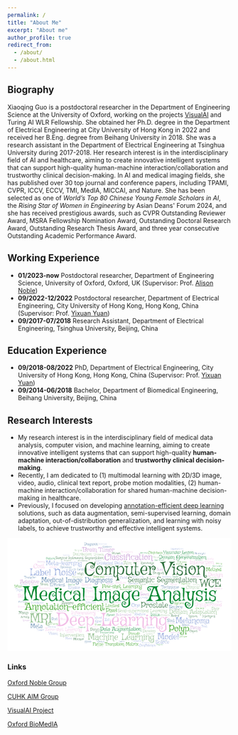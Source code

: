 ```yaml
---
permalink: /
title: "About Me"
excerpt: "About me"
author_profile: true
redirect_from: 
  - /about/
  - /about.html
---
```



<!-- ![#1589F0](https://via.placeholder.com/15/1589F0/000000?text=+) I will join the <a href="https://www.comp.hkbu.edu.hk/v1/?page=home" target="_blank">Department of Computer Science of Hong Kong Baptist University</a> as an assistant professor in Dec. 2024. Therefore, I am looking for self-motivated Ph.D. students interested in AI for healthcare to join my group. -->

<!-- Welcome to drop me an email with your CV and transcripts. -->

## Biography
Xiaoqing Guo is a postdoctoral researcher in the Department of Engineering Science at the University of Oxford, working on the projects <a href="https://www.robots.ox.ac.uk/~vgg/projects/visualai/" target="_blank">VisualAI</a> and Turing AI WLR Fellowship. She obtained her Ph.D. degree in the Department of Electrical Engineering at City University of Hong Kong in 2022 and received her B.Eng. degree from Beihang University in 2018. She was a research assistant in the Department of Electrical Engineering at Tsinghua University during 2017-2018. Her research interest is in the interdisciplinary field of AI and healthcare, aiming to create innovative intelligent systems that can support high-quality human-machine interaction/collaboration and trustworthy clinical decision-making. In AI and medical imaging fields, she has published over 30 top journal and conference papers, including TPAMI, CVPR, ICCV, ECCV, TMI, MedIA, MICCAI, and Nature. She has been selected as one of *World’s Top 80 Chinese Young Female Scholars in AI*, the *Rising Star of Women in Engineering* by Asian Deans' Forum 2024, and she has received prestigious awards, such as CVPR Outstanding Reviewer Award, MSRA Fellowship Nomination Award, Outstanding Doctoral Research Award, Outstanding Research Thesis Award, and three year consecutive Outstanding Academic Performance Award. 

## Working Experience
* **01/2023-now** Postdoctoral researcher, Department of Engineering Science, University of Oxford, Oxford, UK (Supervisor: Prof. <a href="https://ibme.ox.ac.uk/people/alison-noble/" target="_blank">Alison Noble</a>)
* **09/2022-12/2022** Postdoctoral researcher, Department of Electrical Engineering, City University of Hong Kong, Hong Kong, China (Supervisor: Prof. <a href="http://www.ee.cuhk.edu.hk/~yxyuan/people/people.htm" target="_blank">Yixuan Yuan</a>)
* **09/2017-07/2018** Research Assistant, Department of Electrical Engineering, Tsinghua University, Beijing, China

## Education Experience
* **09/2018-08/2022** PhD, Department of Electrical Engineering, City University of Hong Kong, Hong Kong, China (Supervisor: Prof. <a href="http://www.ee.cuhk.edu.hk/~yxyuan/people/people.htm" target="_blank">Yixuan Yuan</a>)
* **09/2014-06/2018** Bachelor, Department of Biomedical Engineering, Beihang University, Beijing, China


## Research Interests
* My research interest is in the interdisciplinary field of medical data analysis, computer vision, and machine learning, aiming to create innovative intelligent systems that can support high-quality **human-machine interaction/collaboration** and **trustworthy clinical decision-making**. 
* Recently, I am dedicated to (1) multimodal learning with 2D/3D image, video, audio, clinical text report, probe motion modalities, (2) human-machine interaction/collaboration for shared human-machine decision-making in healthcare. 
* Previously, I focused on developing <a href="https://guo-xiaoqing.github.io/research/" target="_blank">annotation-efficient deep learning</a> solutions, such as data augmentation, semi-supervised learning, domain adaptation, out-of-distribution generalization, and learning with noisy labels, to achieve trustworthy and effective intelligent systems. 

![Words](https://github.com/Guo-Xiaoqing/Guo-Xiaoqing.github.io/raw/master/images/Word_Art.png)

### Links
<a href="https://eng.ox.ac.uk/biomedical-image-analysis/noble-group/" target="_blank">Oxford Noble Group</a>

<a href="https://www.ee.cuhk.edu.hk/~yxyuan/" target="_blank">CUHK AIM Group</a>

<a href="https://www.robots.ox.ac.uk/~vgg/projects/visualai/" target="_blank">VisualAI Project</a>

<a href="https://eng.ox.ac.uk/biomedical-image-analysis/" target="_blank">Oxford BioMedIA</a>
